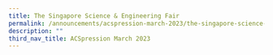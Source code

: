 ```yaml
---
title: The Singapore Science & Engineering Fair
permalink: /announcements/acspression-march-2023/the-singapore-science-engineering-fair/
description: ""
third_nav_title: ACSpression March 2023
---
```

